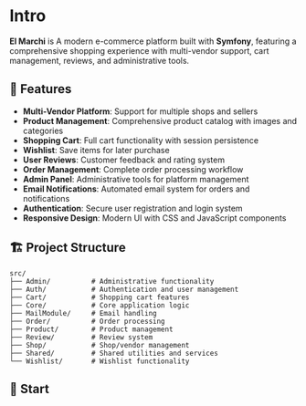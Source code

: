 # Intro 

**El Marchi** is A modern e-commerce platform built with **Symfony**, featuring a comprehensive shopping experience with multi-vendor support, cart management, reviews, and administrative tools.

## 🚀 Features

- **Multi-Vendor Platform**: Support for multiple shops and sellers
- **Product Management**: Comprehensive product catalog with images and categories
- **Shopping Cart**: Full cart functionality with session persistence
- **Wishlist**: Save items for later purchase
- **User Reviews**: Customer feedback and rating system
- **Order Management**: Complete order processing workflow
- **Admin Panel**: Administrative tools for platform management
- **Email Notifications**: Automated email system for orders and notifications
- **Authentication**: Secure user registration and login system
- **Responsive Design**: Modern UI with CSS and JavaScript components

## 🏗️ Project Structure

```
src/
├── Admin/          # Administrative functionality
├── Auth/           # Authentication and user management
├── Cart/           # Shopping cart features
├── Core/           # Core application logic
├── MailModule/     # Email handling
├── Order/          # Order processing
├── Product/        # Product management
├── Review/         # Review system
├── Shop/           # Shop/vendor management
├── Shared/         # Shared utilities and services
└── Wishlist/       # Wishlist functionality
```

## 🚀 Start

